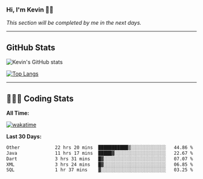 ### Hi, I'm Kevin 👋🏻

_This section will be completed by me in the next days._


--- 
## GitHub Stats
![Kevin's GitHub stats](https://github-readme-stats.vercel.app/api?username=kevin-kraus&show_icons=true&theme=dark)

[![Top Langs](https://github-readme-stats.vercel.app/api/top-langs/?username=kevin-kraus&layout=compact&theme=dark)]()

---
## 🧑🏻‍💻 Coding Stats

**All Time:**

[![wakatime](https://wakatime.com/badge/user/2ee1869b-72a2-4c21-b5f7-e95432f5a1cf.svg?style=flat)](https://wakatime.com/@2ee1869b-72a2-4c21-b5f7-e95432f5a1cf)

**Last 30 Days:**

<!--START_SECTION:waka-->

```txt
Other             22 hrs 20 mins  ███████████▒░░░░░░░░░░░░░   44.86 %
Java              11 hrs 17 mins  █████▓░░░░░░░░░░░░░░░░░░░   22.67 %
Dart              3 hrs 31 mins   █▓░░░░░░░░░░░░░░░░░░░░░░░   07.07 %
XML               3 hrs 24 mins   █▓░░░░░░░░░░░░░░░░░░░░░░░   06.85 %
SQL               1 hr 37 mins    ▓░░░░░░░░░░░░░░░░░░░░░░░░   03.25 %
```

<!--END_SECTION:waka-->
